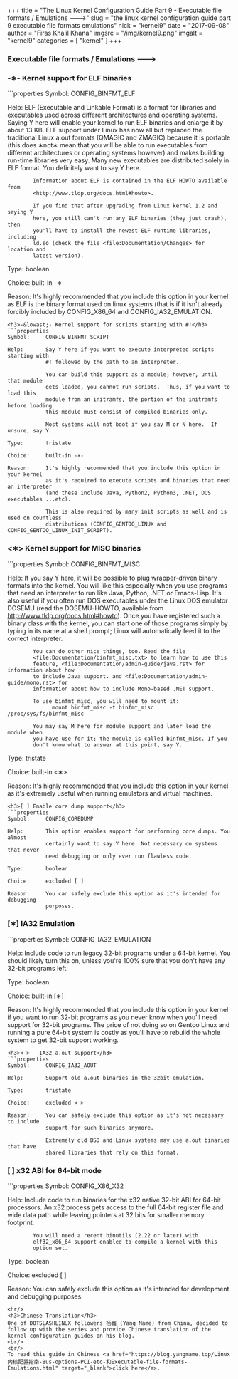 +++
title = "The Linux Kernel Configuration Guide Part 9 - Executable file formats / Emulations  --->"
slug = "the linux kernel configuration guide part 9 executable file formats emulations"
nick = "kernel9"
date = "2017-09-08"
author = "Firas Khalil Khana"
imgsrc = "/img/kernel9.png"
imgalt = "kernel9"
categories = [ "kernel" ]
+++
<h3>Executable file formats / Emulations  ---></h3>
<h3>-&lowast;- Kernel support for ELF binaries</h3>
```properties
Symbol:     CONFIG_BINFMT_ELF

Help:       ELF (Executable and Linkable Format) is a format for libraries and
            executables used across different architectures and operating
            systems. Saying Y here will enable your kernel to run ELF binaries
            and enlarge it by about 13 KB. ELF support under Linux has now all
            but replaced the traditional Linux a.out formats (QMAGIC and ZMAGIC)
            because it is portable (this does ∗not∗ mean that you will be able
            to run executables from different architectures or operating systems
            however) and makes building run-time libraries very easy. Many new
            executables are distributed solely in ELF format. You definitely
            want to say Y here.

            Information about ELF is contained in the ELF HOWTO available from
            <http://www.tldp.org/docs.html#howto>.

            If you find that after upgrading from Linux kernel 1.2 and saying Y
            here, you still can't run any ELF binaries (they just crash), then
            you'll have to install the newest ELF runtime libraries, including
            ld.so (check the file <file:Documentation/Changes> for location and
            latest version).

Type:       boolean

Choice:     built-in -∗-

Reason:     It's highly recommended that you include this option in your kernel
            as ELF is the binary format used on linux systems (that is if it isn't
            already forcibly included by CONFIG_X86_64 and CONFIG_IA32_EMULATION.
```
<h3>-&lowast;- Kernel support for scripts starting with #!</h3>
```properties
Symbol:     CONFIG_BINFMT_SCRIPT

Help:       Say Y here if you want to execute interpreted scripts starting with
            #! followed by the path to an interpreter.

            You can build this support as a module; however, until that module
            gets loaded, you cannot run scripts.  Thus, if you want to load this
            module from an initramfs, the portion of the initramfs before loading
            this module must consist of compiled binaries only.

            Most systems will not boot if you say M or N here.  If unsure, say Y.

Type:       tristate

Choice:     built-in -∗-

Reason:     It's highly recommended that you include this option in your kernel
            as it's required to execute scripts and binaries that need an interpreter
            (and these include Java, Python2, Python3, .NET, DOS executables ...etc).

            This is also required by many init scripts as well and is used on countless
            distributions (CONFIG_GENTOO_LINUX and CONFIG_GENTOO_LINUX_INIT_SCRIPT).
```
<h3><&lowast;> Kernel support for MISC binaries</h3>
```properties
Symbol:     CONFIG_BINFMT_MISC

Help:       If you say Y here, it will be possible to plug wrapper-driven binary
            formats into the kernel. You will like this especially when you use
            programs that need an interpreter to run like Java, Python, .NET or
            Emacs-Lisp. It's also useful if you often run DOS executables under
            the Linux DOS emulator DOSEMU (read the DOSEMU-HOWTO, available from
            <http://www.tldp.org/docs.html#howto>). Once you have
            registered such a binary class with the kernel, you can start one of
            those programs simply by typing in its name at a shell prompt; Linux
            will automatically feed it to the correct interpreter.

            You can do other nice things, too. Read the file
            <file:Documentation/binfmt_misc.txt> to learn how to use this
            feature, <file:Documentation/admin-guide/java.rst> for information about how
            to include Java support. and <file:Documentation/admin-guide/mono.rst> for
            information about how to include Mono-based .NET support.

            To use binfmt_misc, you will need to mount it:
                  mount binfmt_misc -t binfmt_misc /proc/sys/fs/binfmt_misc

            You may say M here for module support and later load the module when
            you have use for it; the module is called binfmt_misc. If you
            don't know what to answer at this point, say Y.

Type:       tristate

Choice:     built-in <∗>

Reason:     It's highly recommended that you include this option in your kernel as
            it's extremely useful when running emulators and virtual machines.
```
<h3>[ ] Enable core dump support</h3>
```properties
Symbol:     CONFIG_COREDUMP

Help:       This option enables support for performing core dumps. You almost
            certainly want to say Y here. Not necessary on systems that never
            need debugging or only ever run flawless code.

Type:       boolean

Choice:     excluded [ ]

Reason:     You can safely exclude this option as it's intended for debugging
            purposes.
```
<h3>[&lowast;] IA32 Emulation</h3>
```properties
Symbol:     CONFIG_IA32_EMULATION

Help:       Include code to run legacy 32-bit programs under a
            64-bit kernel. You should likely turn this on, unless you're
            100% sure that you don't have any 32-bit programs left.

Type:       boolean

Choice:     built-in [∗]

Reason:     It's highly recommended that you include this option in your kernel
            if you want to run 32-bit programs as you never know when you'll need
            support for 32-bit programs. The price of not doing so on Gentoo Linux
            and running a pure 64-bit system is costly as you'll have to rebuild 
            the whole system to get 32-bit support working.
```
<h3>< >   IA32 a.out support</h3>
```properties
Symbol:     CONFIG_IA32_AOUT

Help:       Support old a.out binaries in the 32bit emulation.

Type:       tristate

Choice:     excluded < >

Reason:     You can safely exclude this option as it's not necessary to include
            support for such binaries anymore.

            Extremely old BSD and Linux systems may use a.out binaries that have
            shared libraries that rely on this format.
```
<h3>[ ] x32 ABI for 64-bit mode</h3>
```properties
Symbol:     CONFIG_X86_X32

Help:       Include code to run binaries for the x32 native 32-bit ABI
            for 64-bit processors.  An x32 process gets access to the
            full 64-bit register file and wide data path while leaving
            pointers at 32 bits for smaller memory footprint.

            You will need a recent binutils (2.22 or later) with
            elf32_x86_64 support enabled to compile a kernel with this
            option set.

Type:       boolean

Choice:     excluded [ ]

Reason:     You can safely exclude this option as it's intended for development
            and debugging purposes.
```
<hr/>
<h3>Chinese Translation</h3>
One of DOTSLASHLINUX followers 杨鑫 (Yang Mame) from China, decided to follow up with the series and provide Chinese translation of the kernel configuration guides on his blog.
<br/>
<br/>
To read this guide in Chinese <a href="https://blog.yangmame.top/Linux内核配置指南-Bus-options-PCI-etc-和Executable-file-formats-Emulations.html" target="_blank">click here</a>.
